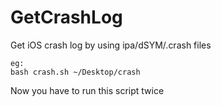 # GetCrashLog
Get iOS crash log by using ipa/dSYM/.crash files

    eg:
    bash crash.sh ~/Desktop/crash

Now you have to run this script twice
